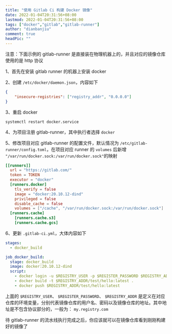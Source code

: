 ```yaml
---
title: "使用 Gitlab Ci 构建 Docker 镜像"
date: 2022-01-04T20:31:56+08:00
lastmod: 2022-01-04T20:31:56+08:00
tags: ["docker","gitlab","gitlab-runner"]
author: "dianbanjiu"
comment: true
headPic: ""
---
```


注意：下面示例的 gitlab-runner 是直接装在物理机器上的，并且对应的镜像仓库使用的是 http 协议

1、首先在安装 gitlab runner 的机器上安装 docker

2、创建 `/etc/docker/daemon.json`，内容如下

```json
{
	"insecure-registries": ["registry_addr", "0.0.0.0"]
}
```

3、重启 docker

```shell
systemctl restart docker.service
```

4、为项目注册 gitlab-runner，其中执行者选择 `docker`

5、修改项目对应 gitlab-runner 的配置文件，默认情况为 `/etc/gitlab-runner/config.toml`，在项目对应 runner 的 `volumes` 后新增 `"/var/run/docker.sock:/var/run/docker.sock"`的映射

```toml
[[runners]]
  url = "https://gitlab.com/"
  token = TOKEN
  executor = "docker"
  [runners.docker]
    tls_verify = false
    image = "docker:20.10.12-dind"
    privileged = false
    disable_cache = false
    volumes = ["/cache", "/var/run/docker.sock:/var/run/docker.sock"]
  [runners.cache]
    [runners.cache.s3]
    [runners.cache.gcs]
```

6、更新 `.gitlab-ci.yml`，大体内容如下

```yaml
stages: 
  - docker_build

job_docker_build:
  stage: docker_build
  image: docker:20.10.12-dind
  script:
    - docker login -u $REGISTRY_USER -p $REGISTER_PASSWORD $REGISTRY_ADDR
    - docker build -t $REGISTRY_ADDR/test/hello:latest .
    - docker push $REGISTRY_ADDR/test/hello:latest
```

上面的 `$REGISTRY_USER`、 `$REGISTER_PASSWORD`、 `$REGISTRY_ADDR` 是定义在对应仓库的环境变量，分别代表镜像仓库的用户名、密码以及镜像仓库的地址。其中地址是不包含协议部分的，一般为： `my.registry.com`

待 gitlab-runner 的流水线执行完成之后，你应该就可以在镜像仓库看到刚刚构建好的镜像了